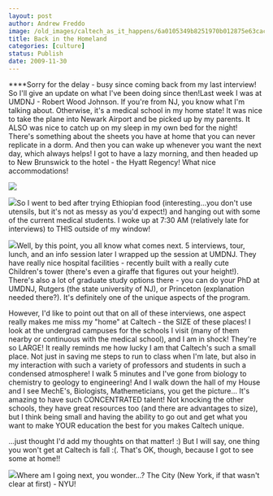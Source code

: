 ```yaml
---
layout: post
author: Andrew Freddo
image: /old_images/caltech_as_it_happens/6a0105349b8251970b012875e63cac970c.jpg
title: Back in the Homeland
categories: [culture]
status: Publish
date: 2009-11-30
---
```


****Sorry for the delay - busy since coming back from my last interview! So I'll give an update on what I've been doing since then!Last week I was at UMDNJ - Robert Wood Johnson. If you're from NJ, you know what I'm talking about. Otherwise, it's a medical school in my home state! It was nice to take the plane into Newark Airport and be picked up by my parents. It ALSO was nice to catch up on my sleep in my own bed for the night! There's something about the sheets you have at home that you can never replicate in a dorm. And then you can wake up whenever you want the next day, which always helps! I got to have a lazy morning, and then headed up to New Brunswick to the hotel - the Hyatt Regency! What nice accommodations!


![](/old_images/caltech_as_it_happens/6a0105349b8251970b0120a6e42d02970b.jpg)

![](/old_images/caltech_as_it_happens/6a0105349b8251970b012875e63bef970c.jpg)So I went to bed after trying Ethiopian food (interesting...you don't use utensils, but it's not as messy as you'd expect!) and hanging out with some of the current medical students. I woke up at 7:30 AM (relatively late for interviews) to THIS outside of my window!

![](/old_images/caltech_as_it_happens/6a0105349b8251970b012875e63eec970c.jpg)Well, by this point, you all know what comes next. 5 interviews, tour, lunch, and an info session later I wrapped up the session at UMDNJ. They have really nice hospital facilities - recently built with a really cute Children's tower (there's even a giraffe that figures out your height!). There's also a lot of graduate study options there - you can do your PhD at UMDNJ, Rutgers (the state university of NJ), or Princeton (explanation needed there?). It's definitely one of the unique aspects of the program.

However, I'd like to point out that on all of these interviews, one aspect really makes me miss my "home" at Caltech - the SIZE of these places! I look at the undergrad campuses for the schools I visit (many of them nearby or continuous with the medical school), and I am in shock! They're so LARGE! It really reminds me how lucky I am that Caltech's such a small place. Not just in saving me steps to run to class when I'm late, but also in my interaction with such a variety of professors and students in such a condensed atmosphere! I walk 5 minutes and I've gone from biology to chemistry to geology to engineering! And I walk down the hall of my House and I see MechE's, Biologists, Mathemeticians, you get the picture... It's amazing to have such CONCENTRATED talent! Not knocking the other schools, they have great resources too (and there are advantages to size), but I think being small and having the ability to go out and get what you want to make YOUR education the best for you makes Caltech unique.

...just thought I'd add my thoughts on that matter! :)
But I will say, one thing you won't get at Caltech is fall :(. That's OK, though, because I got to see some at home!!

![](/old_images/caltech_as_it_happens/6a0105349b8251970b0120a6e4347a970b.jpg)Where am I going next, you wonder...? The City (New York, if that wasn't clear at first) - NYU!
